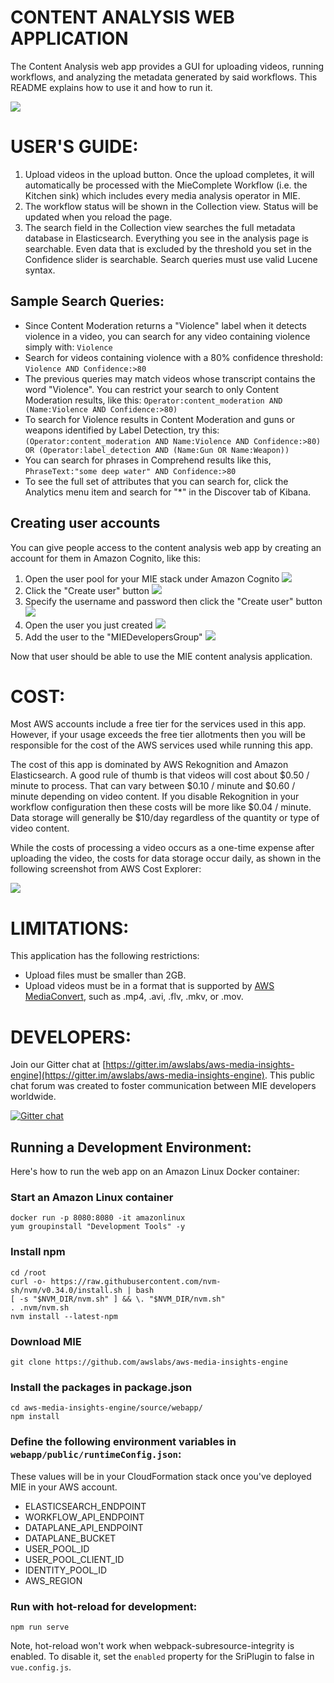 # CONTENT ANALYSIS WEB APPLICATION

The Content Analysis web app provides a GUI for uploading videos, running workflows, and analyzing the metadata generated by said workflows. This README explains how to use it and how to run it.

![](/doc/images/MIEDemo.gif)

# USER'S GUIDE:

1. Upload videos in the upload button. Once the upload completes, it will automatically be processed with the MieComplete Workflow (i.e. the Kitchen sink) which includes every media analysis operator in MIE.
2. The workflow status will be shown in the Collection view. Status will be updated when you reload the page.
3. The search field in the Collection view searches the full metadata database in Elasticsearch. Everything you see in the analysis page is searchable. Even data that is excluded by the threshold you set in the Confidence slider is searchable. Search queries must use valid Lucene syntax.

## Sample Search Queries:

* Since Content Moderation returns a "Violence" label when it detects violence in a video, you can search for any video containing violence simply with: `Violence`
* Search for videos containing violence with a 80% confidence threshold: `Violence AND Confidence:>80` 
* The previous queries may match videos whose transcript contains the word "Violence". You can restrict your search to only Content Moderation results, like this: `Operator:content_moderation AND (Name:Violence AND Confidence:>80)`
* To search for Violence results in Content Moderation and guns or weapons identified by Label Detection, try this: `(Operator:content_moderation AND Name:Violence AND Confidence:>80) OR (Operator:label_detection AND (Name:Gun OR Name:Weapon))`  
* You can search for phrases in Comprehend results like this, `PhraseText:"some deep water" AND Confidence:>80`
* To see the full set of attributes that you can search for, click the Analytics menu item and search for "*" in the Discover tab of Kibana.

## Creating user accounts

You can give people access to the content analysis web app by creating an account for them in Amazon Cognito, like this:

1. Open the user pool for your MIE stack under Amazon Cognito
![](/doc/images/Cognito1-manage_user_pools.png)
2. Click the "Create user" button
![](/doc/images/Cognito2-create_user.png)
3. Specify the username and password then click the "Create user" button
![](/doc/images/Cognito3-set_password.png)
4. Open the user you just created
![](/doc/images/Cognito4-edit_user.png)
5. Add the user to the "MIEDevelopersGroup" 
![](/doc/images/Cognito5-add_to_group.png)

Now that user should be able to use the MIE content analysis application.

# COST:

Most AWS accounts include a free tier for the services used in this app. However, if your usage exceeds the free tier allotments then you will be responsible for the cost of the AWS services used while running this app.

The cost of this app is dominated by AWS Rekognition and Amazon Elasticsearch. A good rule of thumb is that videos will cost about $0.50 / minute to process. That can vary between $0.10 / minute and $0.60 / minute depending on video content. If you disable Rekognition in your workflow configuration then these costs will be more like $0.04 / minute. Data storage will generally be $10/day regardless of the quantity or type of video content. 

While the costs of processing a video occurs as a one-time expense after uploading the video, the costs for data storage occur daily, as shown in the following screenshot from AWS Cost Explorer:

![](/doc/images/costs_movie.png)

# LIMITATIONS:

This application has the following restrictions:
* Upload files must be smaller than 2GB.
* Upload videos must be in a format that is supported by [AWS MediaConvert](https://docs.aws.amazon.com/mediaconvert/latest/ug/reference-codecs-containers.html), such as .mp4, .avi, .flv, .mkv, or .mov.

# DEVELOPERS:

Join our Gitter chat at [https://gitter.im/awslabs/aws-media-insights-engine](https://gitter.im/awslabs/aws-media-insights-engine). This public chat forum was created to foster communication between MIE developers worldwide.

[![Gitter chat](https://badges.gitter.im/gitterHQ/gitter.png)](https://gitter.im/awslabs/aws-media-insights-engine)

## Running a Development Environment:

Here's how to run the web app on an Amazon Linux Docker container:

### Start an Amazon Linux container
```
docker run -p 8080:8080 -it amazonlinux
yum groupinstall "Development Tools" -y
```

### Install npm
```
cd /root
curl -o- https://raw.githubusercontent.com/nvm-sh/nvm/v0.34.0/install.sh | bash
[ -s "$NVM_DIR/nvm.sh" ] && \. "$NVM_DIR/nvm.sh"
. .nvm/nvm.sh
nvm install --latest-npm
```

### Download MIE 
```
git clone https://github.com/awslabs/aws-media-insights-engine
```

### Install the packages in package.json
```
cd aws-media-insights-engine/source/webapp/
npm install
```

### Define the following environment variables in `webapp/public/runtimeConfig.json`:
These values will be in your CloudFormation stack once you've deployed MIE in your AWS account. 
* ELASTICSEARCH_ENDPOINT
* WORKFLOW_API_ENDPOINT
* DATAPLANE_API_ENDPOINT
* DATAPLANE_BUCKET
* USER_POOL_ID
* USER_POOL_CLIENT_ID
* IDENTITY_POOL_ID
* AWS_REGION


### Run with hot-reload for development:
```
npm run serve
```

Note, hot-reload won't work when webpack-subresource-integrity is enabled. To disable it, set the `enabled` property for the SriPlugin to false in `vue.config.js`.  
